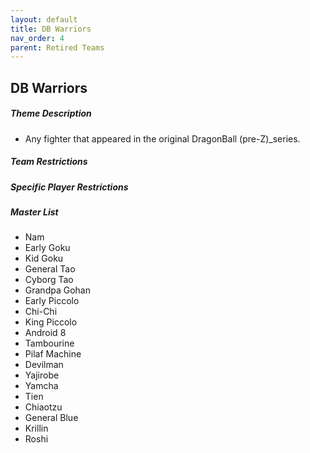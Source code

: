 ```yaml
---
layout: default
title: DB Warriors
nav_order: 4
parent: Retired Teams
---
```

## DB Warriors

##### Theme Description 
- Any fighter that appeared in the original DragonBall (pre-Z)_series.
##### Team Restrictions

##### Specific Player Restrictions

##### Master List
- Nam
- Early Goku
- Kid Goku
- General Tao
- Cyborg Tao
- Grandpa Gohan
- Early Piccolo
- Chi-Chi
- King Piccolo
- Android 8
- Tambourine
- Pilaf Machine
- Devilman
- Yajirobe
- Yamcha
- Tien
- Chiaotzu
- General Blue
- Krillin
- Roshi